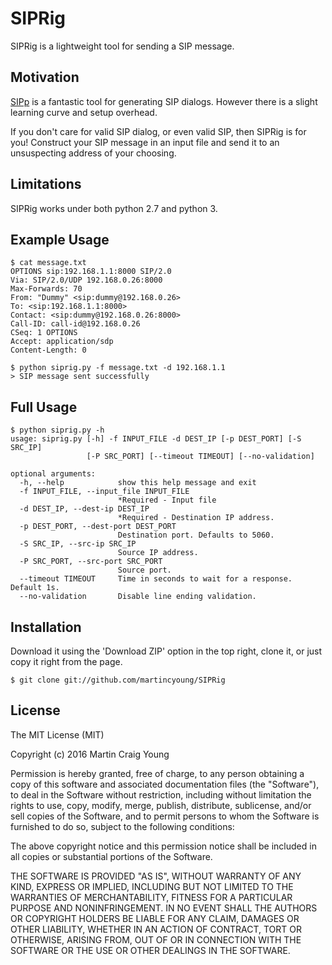 # SIPRig

SIPRig is a lightweight tool for sending a SIP message.

## Motivation

[SIPp](http://sipp.sourceforge.net) is a fantastic tool for generating SIP dialogs.  However there is a slight learning curve and setup overhead.

If you don't care for valid SIP dialog, or even valid SIP, then SIPRig is for you!  Construct your SIP message in an input file and send it to an unsuspecting address of your choosing.

## Limitations

SIPRig works under both python 2.7 and python 3.

## Example Usage

    $ cat message.txt 
    OPTIONS sip:192.168.1.1:8000 SIP/2.0
    Via: SIP/2.0/UDP 192.168.0.26:8000
    Max-Forwards: 70
    From: "Dummy" <sip:dummy@192.168.0.26>
    To: <sip:192.168.1.1:8000>
    Contact: <sip:dummy@192.168.0.26:8000>
    Call-ID: call-id@192.168.0.26
    CSeq: 1 OPTIONS
    Accept: application/sdp
    Content-Length: 0

    $ python siprig.py -f message.txt -d 192.168.1.1
    > SIP message sent successfully

## Full Usage

    $ python siprig.py -h
    usage: siprig.py [-h] -f INPUT_FILE -d DEST_IP [-p DEST_PORT] [-S SRC_IP]
                     [-P SRC_PORT] [--timeout TIMEOUT] [--no-validation]

    optional arguments:
      -h, --help            show this help message and exit
      -f INPUT_FILE, --input_file INPUT_FILE
                            *Required - Input file
      -d DEST_IP, --dest-ip DEST_IP
                            *Required - Destination IP address.
      -p DEST_PORT, --dest-port DEST_PORT
                            Destination port. Defaults to 5060.
      -S SRC_IP, --src-ip SRC_IP
                            Source IP address.
      -P SRC_PORT, --src-port SRC_PORT
                            Source port.
      --timeout TIMEOUT     Time in seconds to wait for a response. Default 1s.
      --no-validation       Disable line ending validation.

## Installation

Download it using the 'Download ZIP' option in the top right, clone it, or just copy it right from the page.

    $ git clone git://github.com/martincyoung/SIPRig

## License

The MIT License (MIT)

Copyright (c) 2016 Martin Craig Young

Permission is hereby granted, free of charge, to any person obtaining a copy
of this software and associated documentation files (the "Software"), to deal
in the Software without restriction, including without limitation the rights
to use, copy, modify, merge, publish, distribute, sublicense, and/or sell
copies of the Software, and to permit persons to whom the Software is
furnished to do so, subject to the following conditions:

The above copyright notice and this permission notice shall be included in all
copies or substantial portions of the Software.

THE SOFTWARE IS PROVIDED "AS IS", WITHOUT WARRANTY OF ANY KIND, EXPRESS OR
IMPLIED, INCLUDING BUT NOT LIMITED TO THE WARRANTIES OF MERCHANTABILITY,
FITNESS FOR A PARTICULAR PURPOSE AND NONINFRINGEMENT. IN NO EVENT SHALL THE
AUTHORS OR COPYRIGHT HOLDERS BE LIABLE FOR ANY CLAIM, DAMAGES OR OTHER
LIABILITY, WHETHER IN AN ACTION OF CONTRACT, TORT OR OTHERWISE, ARISING FROM,
OUT OF OR IN CONNECTION WITH THE SOFTWARE OR THE USE OR OTHER DEALINGS IN THE
SOFTWARE.
